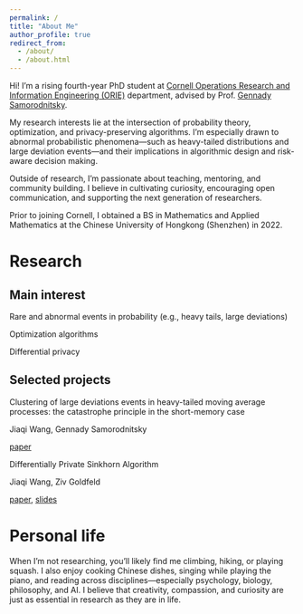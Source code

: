```yaml
---
permalink: /
title: "About Me"
author_profile: true
redirect_from: 
  - /about/
  - /about.html
---
```

Hi! I’m a rising fourth-year PhD student at [Cornell Operations Research and Information Engineering (ORIE)](https://www.engineering.cornell.edu/orie/) department, advised by Prof. [Gennady Samorodnitsky](https://people.orie.cornell.edu/gennady/).

My research interests lie at the intersection of probability theory, optimization, and privacy-preserving algorithms. I’m especially drawn to abnormal probabilistic phenomena—such as heavy-tailed distributions and large deviation events—and their implications in algorithmic design and risk-aware decision making.

Outside of research, I’m passionate about teaching, mentoring, and community building. I believe in cultivating curiosity, encouraging open communication, and supporting the next generation of researchers.

Prior to joining Cornell, I obtained a BS in Mathematics and Applied Mathematics at the Chinese University of Hongkong (Shenzhen) in 2022.

Research
====

Main interest
---

Rare and abnormal events in probability (e.g., heavy tails, large deviations)

Optimization algorithms

Differential privacy


Selected projects
---
Clustering of large deviations events in heavy-tailed moving average processes: the catastrophe principle in the short-memory case

Jiaqi Wang, Gennady Samorodnitsky

[paper](https://arxiv.org/abs/2506.10256)

Differentially Private Sinkhorn Algorithm

Jiaqi Wang, Ziv Goldfeld 

[paper](https://ieeexplore.ieee.org/abstract/document/10735319), [slides](https://drive.google.com/file/d/1wuUl8YsU58Y4I3GYYPnF-4vNWCOSndPK/view?usp=sharing)

Personal life 
=====

When I’m not researching, you’ll likely find me climbing, hiking, or playing squash. I also enjoy cooking Chinese dishes, singing while playing the piano, and reading across disciplines—especially psychology, biology, philosophy, and AI.
I believe that creativity, compassion, and curiosity are just as essential in research as they are in life.
